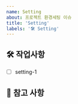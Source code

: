 ```yaml
---
name: Setting
about: 프로젝트 환경세팅 이슈
title: 'Setting'
labels: '🛠️ Setting'
---
```


## 🛠️ 작업사항

<!-- 어떤 환경세팅 작업을 진행했는지 알려주세요. -->

- [ ] setting-1

## 📖 참고 사항

<!-- 레퍼런스, 스크린샷 등을 넣어 주세요. -->
